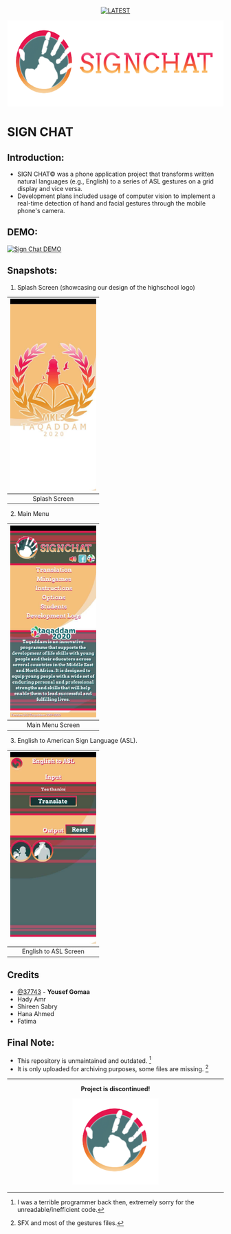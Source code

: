 <div align="center">
  
[![LATEST](https://img.shields.io/badge/Taqaddam_Website-ed1852?style=for-the-badge&label=TAQADDAM&l&labelColor=006068)](https://taqaddam.britishcouncil.org/)

</div>

<a>
  <p align="center">
    <picture>
      <source media="(prefers-color-scheme: dark)" srcset="Snapshots\mainlogo3.png">
      <img height="200px" src="Snapshots\mainlogo3.png">
    </picture>
  </p>
</a>

# SIGN CHAT
## Introduction:
- SIGN CHAT© was a phone application project that transforms written natural languages (e.g., English) to a series of ASL gestures on a grid display and vice versa.
- Development plans included usage of computer vision to implement a real-time detection of hand and facial gestures through the mobile phone's camera.

## DEMO:
[![Sign Chat DEMO](https://img.youtube.com/vi/Gd7KGreeUJM/hqdefault.jpg)](https://www.youtube.com/watch?v=Gd7KGreeUJM)

## Snapshots:
1. Splash Screen (showcasing our design of the highschool logo)

<div align="center">

| <img src="Snapshots/Splash.jpeg" alt="Splash" width="200"/> |
|:---:|
| Splash Screen |

</div>

2. Main Menu

<div align="center">
  
| <img src="Snapshots/Main Menu.jpeg" alt="Main" width="200"/> |
|:---:|
| Main Menu Screen |
  
</div>

3. English to American Sign Language (ASL).

<div align="center">
  
| <img src="Snapshots/Transliteration.jpeg" alt="Transliteration" width="200"/> |
|:---:|
| English to ASL Screen |

</div>

## Credits
- [@37743](https://github.com/37743) - **Yousef Gomaa**
- Hady Amr
- Shireen Sabry
- Hana Ahmed
- Fatima

## Final Note:
- This repository is unmaintained and outdated. [^1]
- It is only uploaded for archiving purposes, some files are missing. [^2]

---

<p align="center"> <b> Project is discontinued! </b> </p>

<a>
  <p align="center">
      <picture>
        <source media="(prefers-color-scheme: dark)" srcset="Snapshots\mainlogo3notext.png">
        <img height="200px" src="Snapshots\mainlogo3notext.png">
      </picture>
  </p>
</a>

[^1]: I was a terrible programmer back then, extremely sorry for the unreadable/inefficient code.
[^2]: SFX and most of the gestures files.
